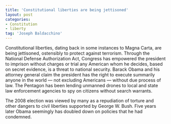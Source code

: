 ```yaml
---
title: 'Constitutional liberties are being jettisoned'
layout: post
categories:
- Constitution
- liberty
tag: 'Joseph Baldacchino'
---
```


Constitutional liberties, dating back in some instances to Magna Carta, are being jettisoned, ostensibly to protect against terrorism. Through the National Defense Authorization Act, Congress has empowered the president to imprison without charges or trial any American whom he decides, based on secret evidence, is a threat to national security. Barack Obama and his attorney general claim the president has the right to execute summarily anyone in the world — not excluding Americans — without due process of law. The Pentagon has been lending unmanned drones to local and state law enforcement agencies to spy on citizens without search warrants.

The 2008 election was viewed by many as a repudiation of torture and other dangers to civil liberties supported by George W. Bush. Five years later Obama seemingly has doubled down on policies that he had condemned.
